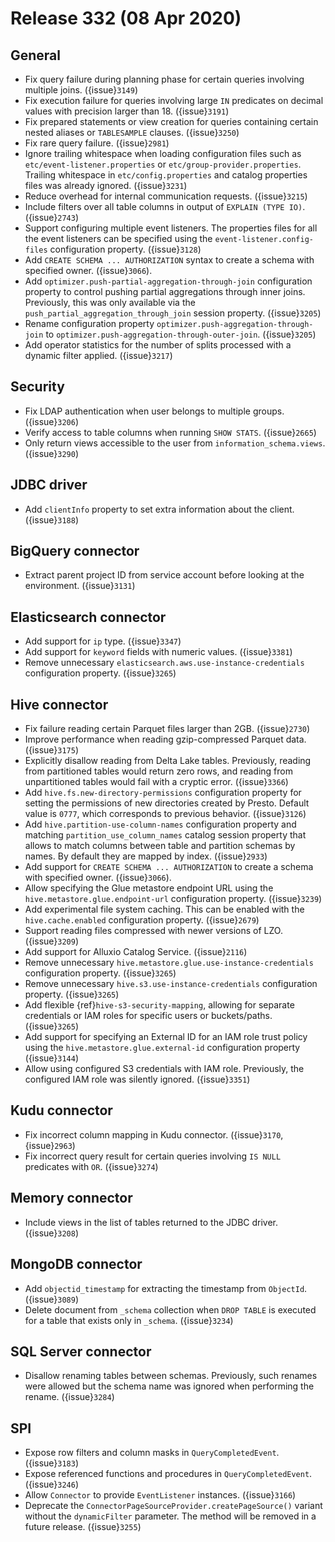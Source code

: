 # Release 332 (08 Apr 2020)

## General

- Fix query failure during planning phase for certain queries involving multiple joins. ({issue}`3149`)
- Fix execution failure for queries involving large `IN` predicates on decimal values with precision larger than 18. ({issue}`3191`)
- Fix prepared statements or view creation for queries containing certain nested aliases or `TABLESAMPLE` clauses. ({issue}`3250`)
- Fix rare query failure. ({issue}`2981`)
- Ignore trailing whitespace when loading configuration files such as
  `etc/event-listener.properties` or `etc/group-provider.properties`.
  Trailing whitespace in `etc/config.properties` and catalog properties
  files was already ignored. ({issue}`3231`)
- Reduce overhead for internal communication requests. ({issue}`3215`)
- Include filters over all table columns in output of `EXPLAIN (TYPE IO)`. ({issue}`2743`)
- Support configuring multiple event listeners. The properties files for all the event listeners
  can be specified using the `event-listener.config-files` configuration property. ({issue}`3128`)
- Add `CREATE SCHEMA ... AUTHORIZATION` syntax to create a schema with specified owner. ({issue}`3066`).
- Add `optimizer.push-partial-aggregation-through-join` configuration property to control
  pushing partial aggregations through inner joins. Previously, this was only available
  via the `push_partial_aggregation_through_join` session property. ({issue}`3205`)
- Rename configuration property `optimizer.push-aggregation-through-join`
  to `optimizer.push-aggregation-through-outer-join`. ({issue}`3205`)
- Add operator statistics for the number of splits processed with a dynamic filter applied. ({issue}`3217`)

## Security

- Fix LDAP authentication when user belongs to multiple groups. ({issue}`3206`)
- Verify access to table columns when running `SHOW STATS`. ({issue}`2665`)
- Only return views accessible to the user from `information_schema.views`. ({issue}`3290`)

## JDBC driver

- Add `clientInfo` property to set extra information about the client. ({issue}`3188`)

## BigQuery connector

- Extract parent project ID from service account before looking at the environment. ({issue}`3131`)

## Elasticsearch connector

- Add support for `ip` type. ({issue}`3347`)
- Add support for `keyword` fields with numeric values. ({issue}`3381`)
- Remove unnecessary `elasticsearch.aws.use-instance-credentials` configuration property. ({issue}`3265`)

## Hive connector

- Fix failure reading certain Parquet files larger than 2GB. ({issue}`2730`)
- Improve performance when reading gzip-compressed Parquet data. ({issue}`3175`)
- Explicitly disallow reading from Delta Lake tables. Previously, reading
  from partitioned tables would return zero rows, and reading from
  unpartitioned tables would fail with a cryptic error. ({issue}`3366`)
- Add `hive.fs.new-directory-permissions` configuration property for setting the permissions of new directories
  created by Presto. Default value is `0777`, which corresponds to previous behavior. ({issue}`3126`)
- Add `hive.partition-use-column-names` configuration property and matching `partition_use_column_names` catalog
  session property that allows to match columns between table and partition schemas by names. By default they are mapped
  by index. ({issue}`2933`)
- Add support for `CREATE SCHEMA ... AUTHORIZATION` to create a schema with specified owner. ({issue}`3066`).
- Allow specifying the Glue metastore endpoint URL using the
  `hive.metastore.glue.endpoint-url` configuration property. ({issue}`3239`)
- Add experimental file system caching. This can be enabled with the `hive.cache.enabled` configuration property. ({issue}`2679`)
- Support reading files compressed with newer versions of LZO. ({issue}`3209`)
- Add support for Alluxio Catalog Service. ({issue}`2116`)
- Remove unnecessary `hive.metastore.glue.use-instance-credentials` configuration property. ({issue}`3265`)
- Remove unnecessary `hive.s3.use-instance-credentials` configuration property. ({issue}`3265`)
- Add flexible {ref}`hive-s3-security-mapping`, allowing for separate credentials
  or IAM roles for specific users or buckets/paths. ({issue}`3265`)
- Add support for specifying an External ID for an IAM role trust policy using
  the `hive.metastore.glue.external-id` configuration property ({issue}`3144`)
- Allow using configured S3 credentials with IAM role. Previously,
  the configured IAM role was silently ignored. ({issue}`3351`)

## Kudu connector

- Fix incorrect column mapping in Kudu connector. ({issue}`3170`, {issue}`2963`)
- Fix incorrect query result for certain queries involving `IS NULL` predicates with `OR`. ({issue}`3274`)

## Memory connector

- Include views in the list of tables returned to the JDBC driver. ({issue}`3208`)

## MongoDB connector

- Add `objectid_timestamp` for extracting the timestamp from `ObjectId`. ({issue}`3089`)
- Delete document from `_schema` collection when `DROP TABLE`
  is executed for a table that exists only in `_schema`. ({issue}`3234`)

## SQL Server connector

- Disallow renaming tables between schemas. Previously, such renames were allowed
  but the schema name was ignored when performing the rename. ({issue}`3284`)

## SPI

- Expose row filters and column masks in `QueryCompletedEvent`. ({issue}`3183`)
- Expose referenced functions and procedures in `QueryCompletedEvent`. ({issue}`3246`)
- Allow `Connector` to provide `EventListener` instances. ({issue}`3166`)
- Deprecate the `ConnectorPageSourceProvider.createPageSource()` variant without the
  `dynamicFilter` parameter. The method will be removed in a future release. ({issue}`3255`)
